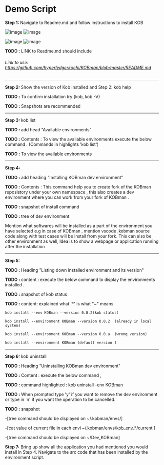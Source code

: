 #                                                       Demo Script 

**Step 1:** Navigate to Readme.md and follow instructions to install KOB 

![image](https://user-images.githubusercontent.com/54981984/89184062-d22a3600-d5b5-11ea-9938-931162312b58.png)
![image](https://user-images.githubusercontent.com/54981984/89184089-e0785200-d5b5-11ea-9c10-e6decdf8aaaa.png)

![image](https://user-images.githubusercontent.com/54981984/89182921-1b798600-d5b4-11ea-8ff2-0d45e8302b4e.png)
![image](https://user-images.githubusercontent.com/54981984/89183182-78753c00-d5b4-11ea-946d-becf74d6ae65.png)

**TODO :** LINK to Readme.md should include 

###### Link to use: https://github.com/hyperledgerkochi/KOBman/blob/master/README.md 

 _________________________________________________________

**Step 2:** Show the version of Kob installed and  Step 2:  kob help 

**TODO :** To confirm installation try (kob, kob -V)

**TODO :** Snapshots are recommended

 _________________________________________________________

 **Step 3:** kob list 
 
**TODO :** add head "Available environments"

**TODO :** Contents : To view the available environments execute the below command . (Commands in highlights 'kob list') 

**TODO :** To view the available environments 
 _________________________________________________________

**Step 4:** 


**TODO :** add heading "Installing KOBman dev environment"

**TODO :** Contents : This command help you to create fork of the KOBman reposistory under your own namespace , this also creates a dev environment where you can work from your fork of KOBman .

**TODO :** snapshot of install command

**TODO :**  tree of dev environment 


Mention what softwares will be installed as a part of the environment you have selected e.g in case of KOBman , mention vscode ,kobman source code along with test cases will be install from your fork. This can also be other environment as well,  Idea is to show a webpage or application running after the installation 

 _________________________________________________________

**Step 5:** 

**TODO :**  Heading "Listing down installed environment and its version"

**TODO :**  content : execute the below command to display the environments installed .

**TODO :** snapshot of  kob status 

**TODO :** content:  explained what '*' is what "~" means 

    kob install --env KOBman --version 0.0.2(kob status) 

    kob install --environment KOBman --version 0.0.2  (already in local system) 

    kob install --environment KOBman --version 0.0.a  (wrong version) 

    kob install --environment KOBman (default version ) 

 _________________________________________________________

**Step 6:** kob uninstall  

**TODO :**  Heading "Uninstalling KOBman dev environment"

**TODO :** Content : execute the below command , 

**TODO :** command highlighted : kob uninstall -env KOBman 

**TODO :**  When prompted type 'y' if you want to remove the dev environment or type in 'n' if you want the operation to be cancelled.

**TODO :** snapshot 

-[tree command should be displayed on ~/.kobman/envs/] 

 

-[cat value of current file in each envi ~/.kobman/envs/kob_env_*/current ] 

 

-[tree command should be displayed on ~/Dev_KOBman] 

 

**Step 7:** Bring up show all the application you had mentioned you would install in Step 4. Navigate to the src code that has been installed by the environment script. 

 
